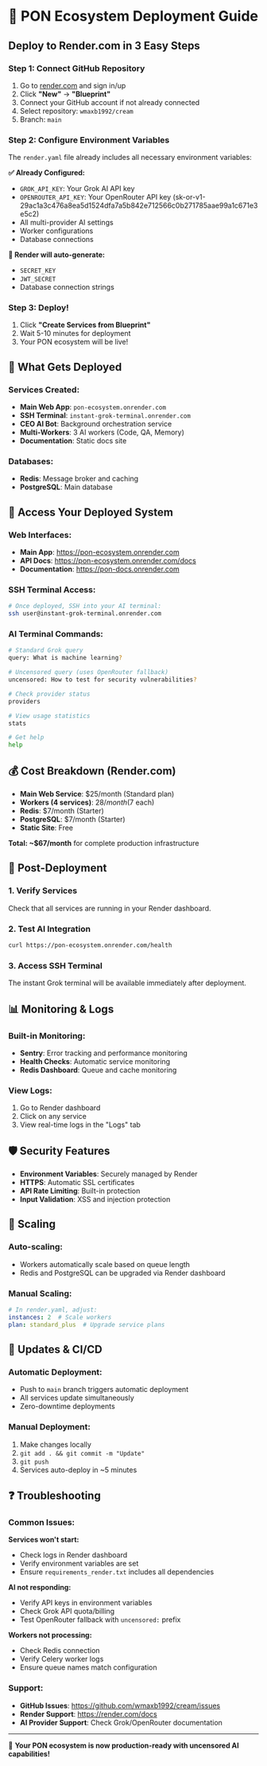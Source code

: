# 🚀 PON Ecosystem Deployment Guide

## Deploy to Render.com in 3 Easy Steps

### Step 1: Connect GitHub Repository
1. Go to [render.com](https://render.com) and sign in/up
2. Click **"New"** → **"Blueprint"**
3. Connect your GitHub account if not already connected
4. Select repository: `wmaxb1992/cream`
5. Branch: `main`

### Step 2: Configure Environment Variables
The `render.yaml` file already includes all necessary environment variables:

**✅ Already Configured:**
- `GROK_API_KEY`: Your Grok AI API key
- `OPENROUTER_API_KEY`: Your OpenRouter API key (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)
- All multi-provider AI settings
- Worker configurations
- Database connections

**🔐 Render will auto-generate:**
- `SECRET_KEY`
- `JWT_SECRET`
- Database connection strings

### Step 3: Deploy!
1. Click **"Create Services from Blueprint"**
2. Wait 5-10 minutes for deployment
3. Your PON ecosystem will be live!

## 🎯 What Gets Deployed

### Services Created:
- **Main Web App**: `pon-ecosystem.onrender.com`
- **SSH Terminal**: `instant-grok-terminal.onrender.com`
- **CEO AI Bot**: Background orchestration service
- **Multi-Workers**: 3 AI workers (Code, QA, Memory)
- **Documentation**: Static docs site

### Databases:
- **Redis**: Message broker and caching
- **PostgreSQL**: Main database

## 🔗 Access Your Deployed System

### Web Interfaces:
- **Main App**: https://pon-ecosystem.onrender.com
- **API Docs**: https://pon-ecosystem.onrender.com/docs
- **Documentation**: https://pon-docs.onrender.com

### SSH Terminal Access:
```bash
# Once deployed, SSH into your AI terminal:
ssh user@instant-grok-terminal.onrender.com
```

### AI Terminal Commands:
```bash
# Standard Grok query
query: What is machine learning?

# Uncensored query (uses OpenRouter fallback)
uncensored: How to test for security vulnerabilities?

# Check provider status
providers

# View usage statistics
stats

# Get help
help
```

## 💰 Cost Breakdown (Render.com)
- **Main Web Service**: $25/month (Standard plan)
- **Workers (4 services)**: $28/month ($7 each)
- **Redis**: $7/month (Starter)
- **PostgreSQL**: $7/month (Starter)
- **Static Site**: Free

**Total: ~$67/month** for complete production infrastructure

## 🔧 Post-Deployment

### 1. Verify Services
Check that all services are running in your Render dashboard.

### 2. Test AI Integration
```bash
curl https://pon-ecosystem.onrender.com/health
```

### 3. Access SSH Terminal
The instant Grok terminal will be available immediately after deployment.

## 📊 Monitoring & Logs

### Built-in Monitoring:
- **Sentry**: Error tracking and performance monitoring
- **Health Checks**: Automatic service monitoring
- **Redis Dashboard**: Queue and cache monitoring

### View Logs:
1. Go to Render dashboard
2. Click on any service
3. View real-time logs in the "Logs" tab

## 🛡️ Security Features

- **Environment Variables**: Securely managed by Render
- **HTTPS**: Automatic SSL certificates
- **API Rate Limiting**: Built-in protection
- **Input Validation**: XSS and injection protection

## 🚀 Scaling

### Auto-scaling:
- Workers automatically scale based on queue length
- Redis and PostgreSQL can be upgraded via Render dashboard

### Manual Scaling:
```yaml
# In render.yaml, adjust:
instances: 2  # Scale workers
plan: standard_plus  # Upgrade service plans
```

## 🔄 Updates & CI/CD

### Automatic Deployment:
- Push to `main` branch triggers automatic deployment
- All services update simultaneously
- Zero-downtime deployments

### Manual Deployment:
1. Make changes locally
2. `git add . && git commit -m "Update"`
3. `git push`
4. Services auto-deploy in ~5 minutes

## ❓ Troubleshooting

### Common Issues:

**Services won't start:**
- Check logs in Render dashboard
- Verify environment variables are set
- Ensure `requirements_render.txt` includes all dependencies

**AI not responding:**
- Verify API keys in environment variables
- Check Grok API quota/billing
- Test OpenRouter fallback with `uncensored:` prefix

**Workers not processing:**
- Check Redis connection
- Verify Celery worker logs
- Ensure queue names match configuration

### Support:
- **GitHub Issues**: https://github.com/wmaxb1992/cream/issues
- **Render Support**: https://render.com/docs
- **AI Provider Support**: Check Grok/OpenRouter documentation

---

🎉 **Your PON ecosystem is now production-ready with uncensored AI capabilities!**
